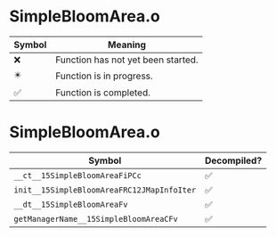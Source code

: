 # SimpleBloomArea.o
| Symbol | Meaning 
| ------------- | ------------- 
| :x: | Function has not yet been started. 
| :eight_pointed_black_star: | Function is in progress. 
| :white_check_mark: | Function is completed. 


# SimpleBloomArea.o
| Symbol | Decompiled? |
| ------------- | ------------- |
| `__ct__15SimpleBloomAreaFiPCc` | :white_check_mark: |
| `init__15SimpleBloomAreaFRC12JMapInfoIter` | :white_check_mark: |
| `__dt__15SimpleBloomAreaFv` | :white_check_mark: |
| `getManagerName__15SimpleBloomAreaCFv` | :white_check_mark: |
